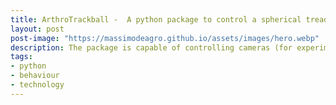 ```yaml
---
title: ArthroTrackball -  A python package to control a spherical treadmill for walking arthropods
layout: post
post-image: "https://massimodeagro.github.io/assets/images/hero.webp"
description: The package is capable of controlling cameras (for experiment recording), displays (for stimuli presentation), devices (for recording trackball, reward dispenser). These are timed and syncronized.
tags:
- python
- behaviour
- technology
---
```

